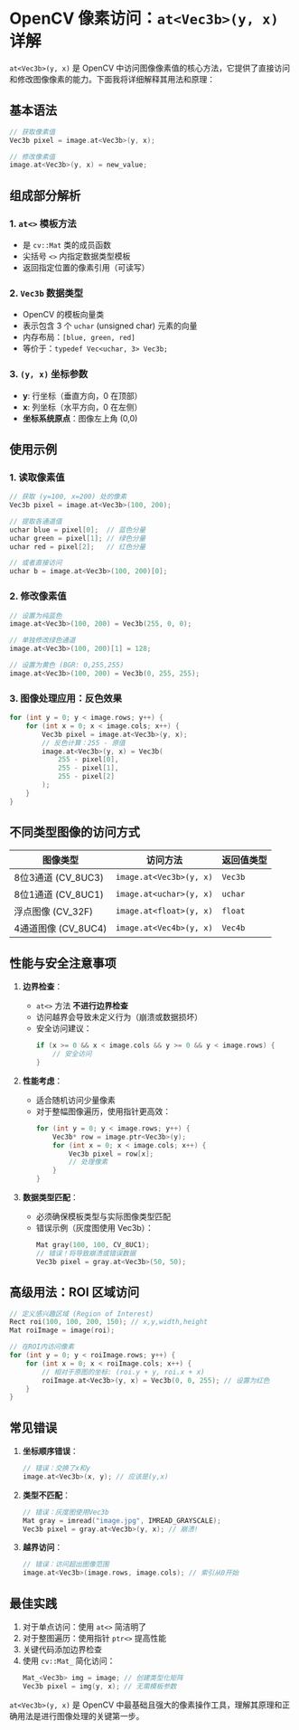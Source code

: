 
# OpenCV 像素访问：`at<Vec3b>(y, x)` 详解

`at<Vec3b>(y, x)` 是 OpenCV 中访问图像像素值的核心方法，它提供了直接访问和修改图像像素的能力。下面我将详细解释其用法和原理：

## 基本语法

```cpp
// 获取像素值
Vec3b pixel = image.at<Vec3b>(y, x);

// 修改像素值
image.at<Vec3b>(y, x) = new_value;
```

## 组成部分解析

### 1. `at<>` 模板方法
- 是 `cv::Mat` 类的成员函数
- 尖括号 `<>` 内指定数据类型模板
- 返回指定位置的像素引用（可读写）

### 2. `Vec3b` 数据类型
- OpenCV 的模板向量类
- 表示包含 3 个 `uchar` (unsigned char) 元素的向量
- 内存布局：`[blue, green, red]`
- 等价于：`typedef Vec<uchar, 3> Vec3b;`

### 3. `(y, x)` 坐标参数
- **y**: 行坐标（垂直方向，0 在顶部）
- **x**: 列坐标（水平方向，0 在左侧）
- **坐标系统原点**：图像左上角 (0,0)

## 使用示例

### 1. 读取像素值

```cpp
// 获取 (y=100, x=200) 处的像素
Vec3b pixel = image.at<Vec3b>(100, 200);

// 提取各通道值
uchar blue = pixel[0];  // 蓝色分量
uchar green = pixel[1]; // 绿色分量
uchar red = pixel[2];   // 红色分量

// 或者直接访问
uchar b = image.at<Vec3b>(100, 200)[0];
```

### 2. 修改像素值

```cpp
// 设置为纯蓝色
image.at<Vec3b>(100, 200) = Vec3b(255, 0, 0);

// 单独修改绿色通道
image.at<Vec3b>(100, 200)[1] = 128;

// 设置为黄色 (BGR: 0,255,255)
image.at<Vec3b>(100, 200) = Vec3b(0, 255, 255);
```

### 3. 图像处理应用：反色效果

```cpp
for (int y = 0; y < image.rows; y++) {
    for (int x = 0; x < image.cols; x++) {
        Vec3b pixel = image.at<Vec3b>(y, x);
        // 反色计算：255 - 原值
        image.at<Vec3b>(y, x) = Vec3b(
            255 - pixel[0], 
            255 - pixel[1], 
            255 - pixel[2]
        );
    }
}
```

## 不同类型图像的访问方式

| 图像类型          | 访问方法                     | 返回值类型 |
|-------------------|------------------------------|------------|
| 8位3通道 (CV_8UC3)| `image.at<Vec3b>(y, x)`      | `Vec3b`    |
| 8位1通道 (CV_8UC1)| `image.at<uchar>(y, x)`      | `uchar`    |
| 浮点图像 (CV_32F) | `image.at<float>(y, x)`      | `float`    |
| 4通道图像 (CV_8UC4)| `image.at<Vec4b>(y, x)`     | `Vec4b`    |

## 性能与安全注意事项

1. **边界检查**：
   - `at<>` 方法 **不进行边界检查**
   - 访问越界会导致未定义行为（崩溃或数据损坏）
   - 安全访问建议：
     ```cpp
     if (x >= 0 && x < image.cols && y >= 0 && y < image.rows) {
         // 安全访问
     }
     ```

2. **性能考虑**：
   - 适合随机访问少量像素
   - 对于整幅图像遍历，使用指针更高效：
     ```cpp
     for (int y = 0; y < image.rows; y++) {
         Vec3b* row = image.ptr<Vec3b>(y);
         for (int x = 0; x < image.cols; x++) {
             Vec3b pixel = row[x];
             // 处理像素
         }
     }
     ```

3. **数据类型匹配**：
   - 必须确保模板类型与实际图像类型匹配
   - 错误示例（灰度图使用 Vec3b）：
     ```cpp
     Mat gray(100, 100, CV_8UC1);
     // 错误！将导致崩溃或错误数据
     Vec3b pixel = gray.at<Vec3b>(50, 50); 
     ```

## 高级用法：ROI 区域访问

```cpp
// 定义感兴趣区域 (Region of Interest)
Rect roi(100, 100, 200, 150); // x,y,width,height
Mat roiImage = image(roi);

// 在ROI内访问像素
for (int y = 0; y < roiImage.rows; y++) {
    for (int x = 0; x < roiImage.cols; x++) {
        // 相对于原图的坐标: (roi.y + y, roi.x + x)
        roiImage.at<Vec3b>(y, x) = Vec3b(0, 0, 255); // 设置为红色
    }
}
```

## 常见错误

1. **坐标顺序错误**：
   ```cpp
   // 错误：交换了x和y
   image.at<Vec3b>(x, y); // 应该是(y,x)
   ```

2. **类型不匹配**：
   ```cpp
   // 错误：灰度图使用Vec3b
   Mat gray = imread("image.jpg", IMREAD_GRAYSCALE);
   Vec3b pixel = gray.at<Vec3b>(y, x); // 崩溃!
   ```

3. **越界访问**：
   ```cpp
   // 错误：访问超出图像范围
   image.at<Vec3b>(image.rows, image.cols); // 索引从0开始
   ```

## 最佳实践

1. 对于单点访问：使用 `at<>` 简洁明了
2. 对于整图遍历：使用指针 `ptr<>` 提高性能
3. 关键代码添加边界检查
4. 使用 `cv::Mat_` 简化访问：
   ```cpp
   Mat_<Vec3b> img = image; // 创建类型化矩阵
   Vec3b pixel = img(y, x); // 无需模板参数
   ```

`at<Vec3b>(y, x)` 是 OpenCV 中最基础且强大的像素操作工具，理解其原理和正确用法是进行图像处理的关键第一步。